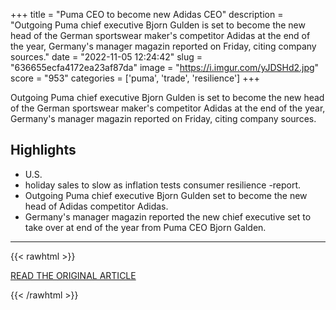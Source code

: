 +++
title = "Puma CEO to become new Adidas CEO"
description = "Outgoing Puma chief executive Bjorn Gulden is set to become the new head of the German sportswear maker's competitor Adidas at the end of the year, Germany's manager magazin reported on Friday, citing company sources."
date = "2022-11-05 12:24:42"
slug = "636655ecfa4172ea23af87da"
image = "https://i.imgur.com/yJDSHd2.jpg"
score = "953"
categories = ['puma', 'trade', 'resilience']
+++

Outgoing Puma chief executive Bjorn Gulden is set to become the new head of the German sportswear maker's competitor Adidas at the end of the year, Germany's manager magazin reported on Friday, citing company sources.

## Highlights

- U.S.
- holiday sales to slow as inflation tests consumer resilience -report.
- Outgoing Puma chief executive Bjorn Gulden set to become the new head of Adidas competitor Adidas.
- Germany's manager magazin reported the new chief executive set to take over at end of the year from Puma CEO Bjorn Galden.

---

{{< rawhtml >}}
  <p class="article-category">
    <a target="_blank" href="https://www.reuters.com/business/retail-consumer/puma-ceo-gulden-become-new-adidas-ceo-manager-magazin-2022-11-04/">READ THE ORIGINAL ARTICLE</a>
  </p>
{{< /rawhtml >}}

